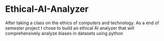 # Ethical-AI-Analyzer
After taking a class on the ethics of computers and technology. As a end of semester project I chose to build an ethical AI analyzer that will comprehensively analyze biases in datasets using python
